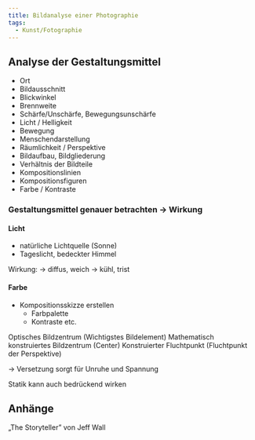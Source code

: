 ```yaml
---
title: Bildanalyse einer Photographie
tags:
  - Kunst/Fotographie
---
```


## Analyse der Gestaltungsmittel

- Ort
- Bildausschnitt
- Blickwinkel
- Brennweite
- Schärfe/Unschärfe, Bewegungsunschärfe
- Licht / Helligkeit
- Bewegung
- Menschendarstellung
- Räumlichkeit / Perspektive
- Bildaufbau, Bildgliederung
- Verhältnis der Bildteile
- Kompositionslinien
- Kompositionsfiguren
- Farbe / Kontraste

### Gestaltungsmittel genauer betrachten → Wirkung

#### Licht

- natürliche Lichtquelle (Sonne)
- Tageslicht, bedeckter Himmel

Wirkung:
→ diffus, weich
→ kühl, trist

#### Farbe

- Kompositionsskizze erstellen
	- Farbpalette
	- Kontraste etc.


Optisches Bildzentrum (Wichtigstes Bildelement)
Mathematisch konstruiertes Bildzentrum (Center)
Konstruierter Fluchtpunkt (Fluchtpunkt der Perspektive)

→ Versetzung sorgt für Unruhe und Spannung

Statik kann auch bedrückend wirken

## Anhänge

„The Storyteller” von Jeff Wall
